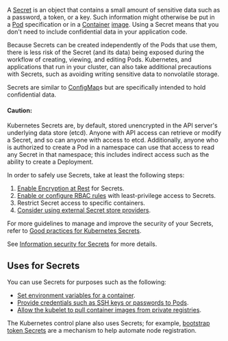 A [Secret](https://kubernetes.io/docs/concepts/configuration/secret/) is an object that contains a small amount of sensitive data such as a password, a token, or a key. Such information might otherwise be put in a [Pod](Pod.md) specification or in a [Container](Container.md) [image](https://kubernetes.io/docs/reference/glossary/?all=true#term-image). Using a Secret means that you don't need to include confidential data in your application code.

Because Secrets can be created independently of the Pods that use them, there is less risk of the Secret (and its data) being exposed during the workflow of creating, viewing, and editing Pods. Kubernetes, and applications that run in your cluster, can also take additional precautions with Secrets, such as avoiding writing sensitive data to nonvolatile storage.

Secrets are similar to [ConfigMap](ConfigMap.md)s but are specifically intended to hold confidential data.

#### Caution:

Kubernetes Secrets are, by default, stored unencrypted in the API server's underlying data store (etcd). Anyone with API access can retrieve or modify a Secret, and so can anyone with access to etcd. Additionally, anyone who is authorized to create a Pod in a namespace can use that access to read any Secret in that namespace; this includes indirect access such as the ability to create a Deployment.

In order to safely use Secrets, take at least the following steps:

1. [Enable Encryption at Rest](https://kubernetes.io/docs/tasks/administer-cluster/encrypt-data/) for Secrets.
2. [Enable or configure RBAC rules](https://kubernetes.io/docs/reference/access-authn-authz/authorization/) with least-privilege access to Secrets.
3. Restrict Secret access to specific containers.
4. [Consider using external Secret store providers](https://secrets-store-csi-driver.sigs.k8s.io/concepts.html#provider-for-the-secrets-store-csi-driver).

For more guidelines to manage and improve the security of your Secrets, refer to [Good practices for Kubernetes Secrets](https://kubernetes.io/docs/concepts/security/secrets-good-practices/).

See [Information security for Secrets](https://kubernetes.io/docs/concepts/configuration/secret/#information-security-for-secrets) for more details.

## Uses for Secrets[](https://kubernetes.io/docs/concepts/configuration/secret/#uses-for-secrets)

You can use Secrets for purposes such as the following:

- [Set environment variables for a container](https://kubernetes.io/docs/tasks/inject-data-application/distribute-credentials-secure/#define-container-environment-variables-using-secret-data).
- [Provide credentials such as SSH keys or passwords to Pods](https://kubernetes.io/docs/tasks/inject-data-application/distribute-credentials-secure/#provide-prod-test-creds).
- [Allow the kubelet to pull container images from private registries](https://kubernetes.io/docs/tasks/configure-pod-container/pull-image-private-registry/).

The Kubernetes control plane also uses Secrets; for example, [bootstrap token Secrets](https://kubernetes.io/docs/concepts/configuration/secret/#bootstrap-token-secrets) are a mechanism to help automate node registration.